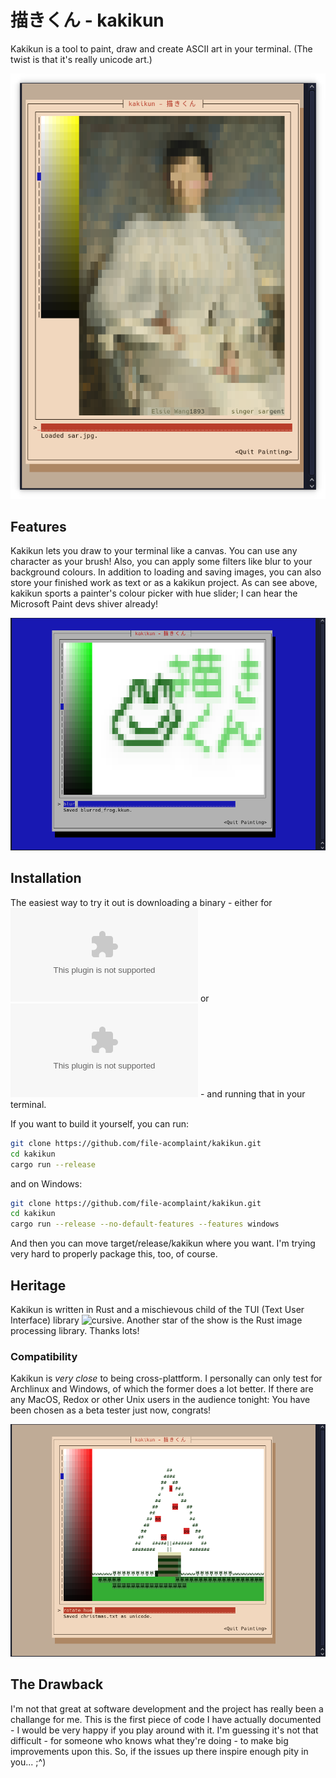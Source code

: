# 描きくん - kakikun

Kakikun is a tool to paint, draw and create ASCII art in your terminal. (The twist is that it's really unicode art.)

![screenshot](https://github.com/file-acomplaint/file-acomplaint/blob/main/assets/screenshot.png?raw=true)

## Features
Kakikun lets you draw to your terminal like a canvas. You can use any character as your brush! Also, you can apply some filters like blur to your background colours. In addition to loading and saving images, you can also store your finished work as text or as a kakikun project. As can see above, kakikun sports a painter's colour picker with hue slider; I can hear the Microsoft Paint devs shiver already!

![screenshot](https://github.com/file-acomplaint/file-acomplaint/blob/main/assets/screenshot2.png?raw=true)

## Installation
The easiest way to try it out is downloading a binary - either for ![Linux](https://github.com/file-acomplaint/kakikun/releases/download/v0.1.0/kakikun.exe) or ![Windows](https://github.com/file-acomplaint/kakikun/releases/download/v0.1.0/kakikun.exe) - and running that in your terminal.

If you want to build it yourself, you can run:
```bash
git clone https://github.com/file-acomplaint/kakikun.git
cd kakikun
cargo run --release
```

and on Windows:
```bash
git clone https://github.com/file-acomplaint/kakikun.git
cd kakikun
cargo run --release --no-default-features --features windows
```
And then you can move target/release/kakikun where you want. I'm trying very hard to properly package this, too, of course.

## Heritage
Kakikun is written in Rust and a mischievous child of the TUI (Text User Interface) library ![cursive](https://github.com/gyscos/cursive). Another star of the show is the Rust image processing library. Thanks lots! 

### Compatibility
Kakikun is *very close* to being cross-plattform. I personally can only test for Archlinux and Windows, of which the former does a lot better. If there are any MacOS, Redox or other Unix users in the audience tonight: You have been chosen as a beta tester just now, congrats!

![screenshot](https://github.com/file-acomplaint/file-acomplaint/blob/main/assets/screenshot3.png?raw=true)

## The Drawback
I'm not that great at software development and the project has really been a challange for me. This is the first piece of code I have actually documented - I would be very happy if you play around with it. I'm guessing it's not that difficult - for someone who knows what they're doing - to make big improvements upon this. So, if the issues up there inspire enough pity in you... ;^)
